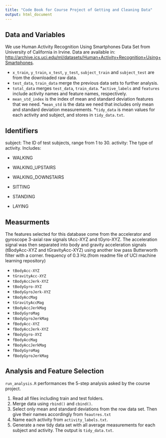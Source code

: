 ```yaml
---
title: "Code Book for Course Project of Getting and Cleaning Data"
output: html_document
---
```


## Data and Variables
We use Human Activity Recognition Using Smartphones Data Set from University of California in Irvine.
Data are available in: <http://archive.ics.uci.edu/ml/datasets/Human+Activity+Recognition+Using+Smartphones>.

* ```x_train```, ```y_train```, ```x_test```, ```y_test```, ```subject_train``` and ```subject_test``` are from the downloaded raw data.
* ```test_data```, ```train_data```  merge the previous data sets to further analysis.
* ```total_data``` merges ```test_data```, ```train_data```.
*```active_labels``` and ```features``` include activity names and feature names, respectively.
* ```mean_std_index``` is the index of mean and standard deviation features that we need.
*```mean_std``` is the data we need that includes only mean and standard deviation measurements.
*```tidy_data``` is mean values for each activity and subject, and stores in ```tidy_data.txt```.

## Identifiers
subject: The ID of test subjects, range from 1 to 30.
activity: The type of activity. Includes:

* WALKING

* WALKING_UPSTAIRS

* WALKING_DOWNSTAIRS 

* SITTING 

* STANDING 

* LAYING 

## Measurments
The features selected for this database come from the accelerator and gyroscope 3-axial raw signals tAcc-XYZ and tGyro-XYZ. The acceleration signal was then separated into body and gravity acceleration signals (tBodyAcc-XYZ and tGravityAcc-XYZ) using another low pass Butterworth filter with a corner. frequency of 0.3 Hz.(from readme file of UCI machine learning repository)

* ```tBodyAcc-XYZ```
* ```tGravityAcc-XYZ```
* ```tBodyAccJerk-XYZ```
* ```tBodyGyro-XYZ```
* ```tBodyGyroJerk-XYZ```
* ```tBodyAccMag```
* ```tGravityAccMag```
* ```tBodyAccJerkMag```
* ```tBodyGyroMag```
* ```tBodyGyroJerkMag```
* ```fBodyAcc-XYZ```
* ```fBodyAccJerk-XYZ```
* ```fBodyGyro-XYZ```
* ```fBodyAccMag```
* ```fBodyAccJerkMag```
* ```fBodyGyroMag```
* ```fBodyGyroJerkMag```



## Analysis and Feature Selection
```run_analysis.R``` performances the 5-step analysis asked by the course project.

1. Read all files including train and test folders.
2. Merge data using ```rbind()``` and ```cbind()```.
3. Select only mean and standard deviations from the row data set. Then give their names accordingly from ```feautres.txt```
4. Name each activity from ```activity_labels.txt```.
5. Generate a new tidy data set with all average measurements for each subject and activity. The output is ```tidy_data.txt```.
